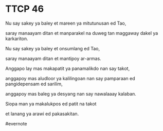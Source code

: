 # TTCP 46

Nu say sakey ya baley et mareen ya mitutunusan ed Tao,

saray manaayam ditan et manparakel na duweg tan maggaway dakel ya karkariton.

Nu say sakey ya baley et onsumlang ed Tao,

saray manaayam ditan et mantipoy ar-armas.

Anggapo lay mas makapatit ya panamalikdo nan say takot,

anggapoy mas aludloor ya kalilingoan nan say pamparaan ed pangidepensam ed sarilim,

anggapoy mas baleg ya desyang nan say nawalaaay kalaban.

Siopa man ya makalukpos ed patit na takot

et lanang ya arawi ed pakasakitan.

\#evernote

